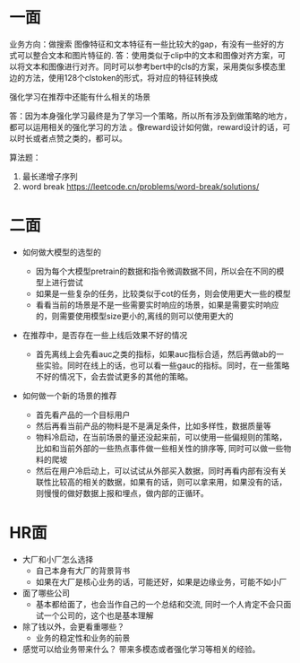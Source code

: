 # 一面
业务方向：做搜索
图像特征和文本特征有一些比较大的gap，有没有一些好的方式可以整合文本和图片特征的.
答：使用类似于clip中的文本和图像对齐方案，可以将文本和图像进行对齐。同时可以参考bert中的cls的方案，采用类似多模态里边的方法，使用128个clstoken的形式，将对应的特征转换成

强化学习在推荐中还能有什么相关的场景

  答：因为本身强化学习最终是为了学习一个策略，所以所有涉及到做策略的地方，都可以运用相关的强化学习的方法
。像reward设计如何做，reward设计的话，可以时长或者点赞之类的，都可以。

算法题：
1. 最长递增子序列
2. word break
https://leetcode.cn/problems/word-break/solutions/


# 二面


- 如何做大模型的选型的
    * 因为每个大模型pretrain的数据和指令微调数据不同，所以会在不同的模型上进行尝试
    * 如果是一些复杂的任务，比较类似于cot的任务，则会使用更大一些的模型
    * 看看当前的场景是不是一些需要实时响应的场景，如果是需要实时响应的，则需要使用模型size更小的,离线的则可以使用更大的

- 在推荐中，是否存在一些上线后效果不好的情况
    * 首先离线上会先看auc之类的指标，如果auc指标合适，然后再做ab的一些实验。同时在线上的话，也可以看一些gauc的指标。同时，在一些策略不好的情况下，会去尝试更多的其他的策略。
- 如何做一个新的场景的推荐
    * 首先看产品的一个目标用户
    * 然后再看当前产品的物料是不是满足条件，比如多样性，数据质量等
    * 物料冷启动，在当前场景的量还没起来前，可以使用一些偏规则的策略，比如和当前外部的一些热点事件做一些相关性的排序等, 同时可以做一些物料的爬坡
    * 然后在用户冷启动上，可以试试从外部买入数据，同时再看内部有没有关联性比较高的相关的数据，如果有的话，则可以拿来用，如果没有的话，则慢慢的做好数据上报和埋点，做内部的正循环。



# HR面


  - 大厂和小厂怎么选择
    * 自己本身有大厂的背景背书
    * 如果在大厂是核心业务的话，可能还好，如果是边缘业务，可能不如小厂
  - 面了哪些公司
    * 基本都给面了，也会当作自己的一个总结和交流, 同时一个人肯定不会只面试一个公司的，这个也是基本理解
  - 除了钱以外，会更看重哪些？
    * 业务的稳定性和业务的前景
  - 感觉可以给业务带来什么？
    带来多模态或者强化学习等相关的经验。
